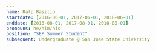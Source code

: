 ```yaml
---
name: Ralp Basilio
startdate: [2016-06-01, 2017-06-01, 2018-06-01]
enddate: [2016-08-01, 2017-08-01, 2018-08-01]
pronouns: he/him/his
position: "SEP Summer Student"
subsequent: Undergraduate @ San Jose State University
---
```

